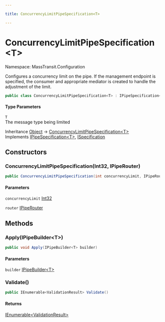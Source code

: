 ```yaml
---

title: ConcurrencyLimitPipeSpecification<T>

---
```


# ConcurrencyLimitPipeSpecification\<T\>

Namespace: MassTransit.Configuration

Configures a concurrency limit on the pipe. If the management endpoint is specified,
 the consumer and appropriate mediator is created to handle the adjustment of the limit.

```csharp
public class ConcurrencyLimitPipeSpecification<T> : IPipeSpecification<T>, ISpecification
```

#### Type Parameters

`T`<br/>
The message type being limited

Inheritance [Object](https://learn.microsoft.com/en-us/dotnet/api/system.object) → [ConcurrencyLimitPipeSpecification\<T\>](../masstransit-configuration/concurrencylimitpipespecification-1)<br/>
Implements [IPipeSpecification\<T\>](../../masstransit-abstractions/masstransit-configuration/ipipespecification-1), [ISpecification](../../masstransit-abstractions/masstransit/ispecification)

## Constructors

### **ConcurrencyLimitPipeSpecification(Int32, IPipeRouter)**

```csharp
public ConcurrencyLimitPipeSpecification(int concurrencyLimit, IPipeRouter router)
```

#### Parameters

`concurrencyLimit` [Int32](https://learn.microsoft.com/en-us/dotnet/api/system.int32)<br/>

`router` [IPipeRouter](../masstransit-middleware/ipiperouter)<br/>

## Methods

### **Apply(IPipeBuilder\<T\>)**

```csharp
public void Apply(IPipeBuilder<T> builder)
```

#### Parameters

`builder` [IPipeBuilder\<T\>](../../masstransit-abstractions/masstransit-configuration/ipipebuilder-1)<br/>

### **Validate()**

```csharp
public IEnumerable<ValidationResult> Validate()
```

#### Returns

[IEnumerable\<ValidationResult\>](https://learn.microsoft.com/en-us/dotnet/api/system.collections.generic.ienumerable-1)<br/>
